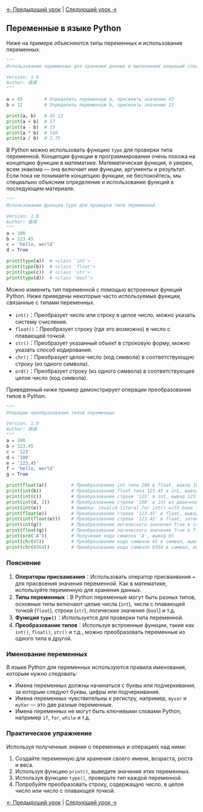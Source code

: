 [← Предыдущий урок](02.Первая_программа_на_Python.md) | [Следующий урок →](04.Операторы.md)

## Переменные в языке Python

Ниже на примере объясняются типы переменных и использование переменных.

```python
"""
Использование переменных для хранения данных и выполнения операций сложения, вычитания, умножения и деления

Version: 1.0
Author: 骆昊
"""

a = 45        # Определить переменную a, присвоить значение 45
b = 12        # Определить переменную b, присвоить значение 12

print(a, b)   # 45 12
print(a + b)  # 57
print(a - b)  # 33
print(a * b)  # 540
print(a / b)  # 3.75
```

В Python можно использовать функцию `type` для проверки типа переменной. Концепция функции в программировании очень похожа на концепцию функции в математике. Математическая функция, я уверен, всем знакома — она включает имя функции, аргументы и результат. Если пока не понимаете концепцию функции, не беспокойтесь, мы специально объясним определение и использование функций в последующем материале.

```python
"""
Использование функции type для проверки типа переменной

Version: 1.0
Author: 骆昊
"""
a = 100
b = 123.45
c = 'hello, world'
d = True

print(type(a))  # <class 'int'>
print(type(b))  # <class 'float'>
print(type(c))  # <class 'str'>
print(type(d))  # <class 'bool'>
```

Можно изменить тип переменной с помощью встроенных функций Python. Ниже приведены некоторые часто используемые функции, связанные с типами переменных.

- `int()`：Преобразует число или строку в целое число, можно указать систему счисления.
- `float()`：Преобразует строку (где это возможно) в число с плавающей точкой.
- `str()`：Преобразует указанный объект в строковую форму, можно указать способ кодирования.
- `chr()`：Преобразует целое число (код символа) в соответствующую строку (из одного символа).
- `ord()`：Преобразует строку (из одного символа) в соответствующее целое число (код символа).

Приведенный ниже пример демонстрирует операции преобразования типов в Python.

```python
"""
Операции преобразования типов переменных

Version: 1.0
Author: 骆昊
"""
a = 100
b = 123.45
c = '123'
d = '100'
e = '123.45'
f = 'hello, world'
g = True

print(float(a))         # Преобразование int типа 100 в float, вывод 100.0
print(int(b))           # Преобразование float типа 123.45 в int, вывод 123
print(int(c))           # Преобразование строки '123' в int, вывод 123
print(int(d, 2))        # Преобразование строки '100' в int из двоичной формы, вывод 4
print(int(e))           # Ошибка: invalid literal for int() with base 10: '123.45'
print(float(e))         # Преобразование строки '123.45' в float, вывод 123.45
print(int(float(e)))    # Преобразование строки '123.45' в float, затем в int, вывод 123
print(int(g))           # Преобразование логического значения True в int, вывод 1
print(float(g))         # Преобразование логического значения True в float, вывод 1.0
print(ord('A'))         # Получение кода символа 'A', вывод 65
print(chr(65))          # Преобразование кода символа 65 в символ, вывод 'A'
print(chr(8364))        # Преобразование кода символа 8364 в символ, вывод '€'
```

### Пояснение

1. **Операторы присваивания**：Использовать оператор присваивания `=` для присвоения значения переменной. Как в математике, используйте переменную для хранения данных.
2. **Типы переменных**：В Python переменные могут быть разных типов, основные типы включают целые числа (`int`), числа с плавающей точкой (`float`), строки (`str`), логические значения (`bool`) и т.д.
3. **Функция `type()`**：Используется для проверки типа переменной.
4. **Преобразование типов**：Используя встроенные функции, такие как `int()`, `float()`, `str()` и т.д., можно преобразовать переменные из одного типа в другой.

### Именование переменных

В языке Python для переменных используются правила именования, которым нужно следовать:

- Имена переменных должны начинаться с буквы или подчеркивания, за которым следуют буквы, цифры или подчеркивания.
- Имена переменных чувствительны к регистру, например, `myvar` и `myVar` — это две разные переменные.
- Имена переменных не могут быть ключевыми словами Python, например `if`, `for`, `while` и т.д.

### Практическое упражнение

Используя полученные знания о переменных и операциях над ними:

1. Создайте переменную для хранения своего имени, возраста, роста и веса.
2. Используя функцию `print()`, выведите значения этих переменных.
3. Используя функцию `type()`, проверьте тип каждой переменной.
4. Попробуйте преобразовать строку, содержащую число, в целое число или число с плавающей точкой.

[← Предыдущий урок](02.Первая_программа_на_Python.md) | [Следующий урок →](04.Операторы.md)


